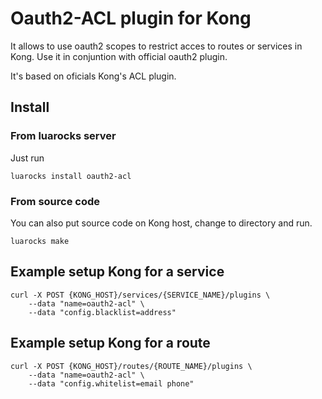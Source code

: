 # Oauth2-ACL plugin for Kong

It allows to use oauth2 scopes to restrict acces to routes or services in Kong. 
Use it in conjuntion with official oauth2 plugin.

It's based on oficials Kong's ACL plugin.

## Install

### From luarocks server

Just run

```
luarocks install oauth2-acl
```

### From source code

You can also put source code on Kong host, change to directory and run.

```
luarocks make
```

## Example setup Kong for a service

```
curl -X POST {KONG_HOST}/services/{SERVICE_NAME}/plugins \
    --data "name=oauth2-acl" \
    --data "config.blacklist=address"
```

## Example setup Kong for a route

```
curl -X POST {KONG_HOST}/routes/{ROUTE_NAME}/plugins \
    --data "name=oauth2-acl" \
    --data "config.whitelist=email phone"
```